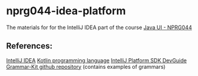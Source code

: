 # nprg044-idea-platform

The materials for for the IntelliJ IDEA part of the course [Java UI - NPRG044](https://is.cuni.cz/studium/predmety/index.php?do=predmet&kod=NPRG044)

## References:
[IntelliJ IDEA](https://www.jetbrains.com/idea/)
[Kotlin programming language](https://kotlinlang.org/)
[IntelliJ Platform SDK DevGuide](https://www.jetbrains.org/intellij/sdk/docs/welcome.html)
[Grammar-Kit github repository](https://github.com/JetBrains/Grammar-Kit) (contains examples of grammars)

